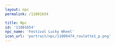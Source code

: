```yaml
---
layout: npc
permalink: /11001654

title: Npc
id: '11001654'
npc_name: 'Festival Lucky Wheel'
icon_url: 'portrait/npc/11000474_roulette1_p.png'
---
```

